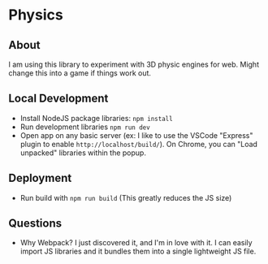 # Physics

## About

I am using this library to experiment with 3D physic engines for web. Might change this into a game if things work out.

## Local Development

 - Install NodeJS package libraries: `npm install`
 - Run development libraries `npm run dev`
 - Open app on any basic server (ex: I like to use the VSCode "Express" plugin to enable `http://localhost/build/`). On Chrome, you can "Load unpacked" libraries within the popup.

## Deployment
 - Run build with `npm run build` (This greatly reduces the JS size)

## Questions
 - Why Webpack? I just discovered it, and I'm in love with it. I can easily import JS libraries and it bundles them into a single lightweight JS file.